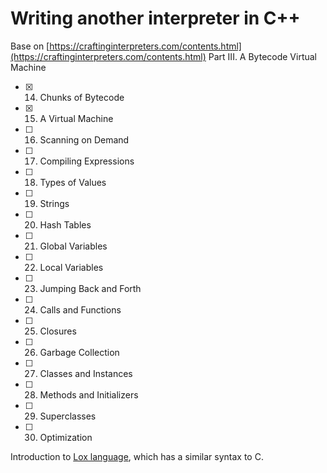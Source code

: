 # Writing another interpreter in C++
Base on [https://craftinginterpreters.com/contents.html](https://craftinginterpreters.com/contents.html) Part III. A Bytecode Virtual Machine

- [x] 14. Chunks of Bytecode
- [x] 15. A Virtual Machine
- [ ] 16. Scanning on Demand
- [ ] 17. Compiling Expressions
- [ ] 18. Types of Values
- [ ] 19. Strings
- [ ] 20. Hash Tables
- [ ] 21. Global Variables
- [ ] 22. Local Variables
- [ ] 23. Jumping Back and Forth
- [ ] 24. Calls and Functions
- [ ] 25. Closures
- [ ] 26. Garbage Collection
- [ ] 27. Classes and Instances
- [ ] 28. Methods and Initializers
- [ ] 29. Superclasses
- [ ] 30. Optimization

Introduction to [Lox language](https://craftinginterpreters.com/the-lox-language.html#functions), which has a similar syntax to C.
